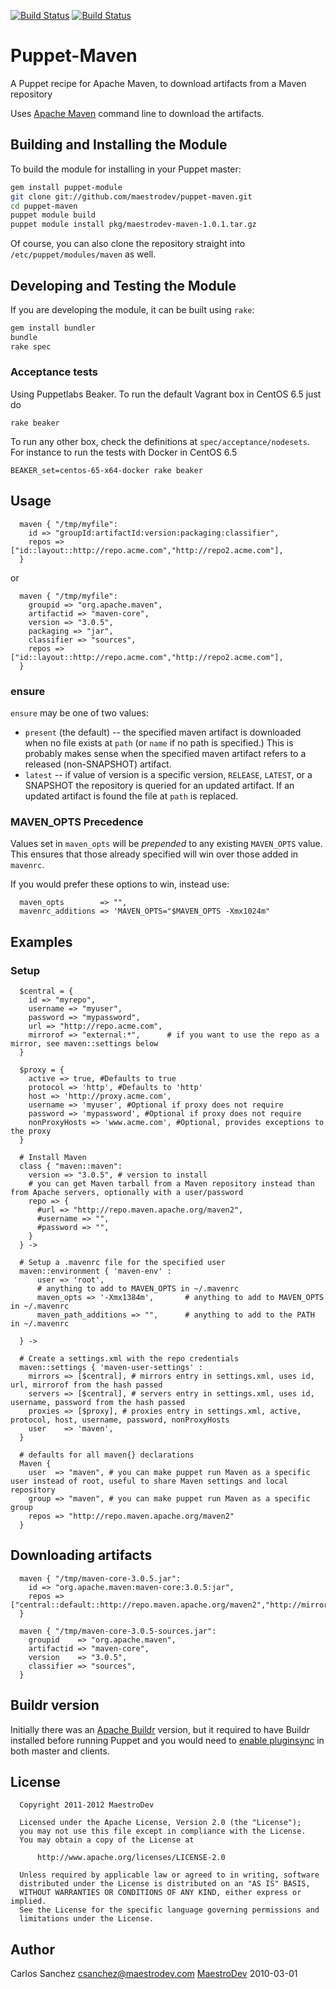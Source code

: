 [![Build Status](https://maestro.maestrodev.com/api/v1/projects/9/compositions/60/badge/icon)](https://maestro.maestrodev.com/projects/9/compositions/60)
[![Build Status](https://travis-ci.org/maestrodev/puppet-maven.svg?branch=master)](https://travis-ci.org/maestrodev/puppet-maven)

Puppet-Maven
============

A Puppet recipe for Apache Maven, to download artifacts from a Maven repository

Uses [Apache Maven](http://maven.apache.org) command line to download the artifacts.

Building and Installing the Module
----------------------------------

To build the module for installing in your Puppet master:

```sh
gem install puppet-module
git clone git://github.com/maestrodev/puppet-maven.git
cd puppet-maven
puppet module build
puppet module install pkg/maestrodev-maven-1.0.1.tar.gz
```

Of course, you can also clone the repository straight into `/etc/puppet/modules/maven` as well.

Developing and Testing the Module
---------------------------------

If you are developing the module, it can be built using `rake`:

```sh
gem install bundler
bundle
rake spec
```

### Acceptance tests

Using Puppetlabs Beaker. To run the default Vagrant box in CentOS 6.5 just do

```
rake beaker
```

To run any other box, check the definitions at `spec/acceptance/nodesets`. For instance to run the tests with Docker in CentOS 6.5

```
BEAKER_set=centos-65-x64-docker rake beaker
```


Usage
-----

```puppet
  maven { "/tmp/myfile":
    id => "groupId:artifactId:version:packaging:classifier",
    repos => ["id::layout::http://repo.acme.com","http://repo2.acme.com"],
  }
```

or

```puppet
  maven { "/tmp/myfile":
    groupid => "org.apache.maven",
    artifactid => "maven-core",
    version => "3.0.5",
    packaging => "jar",
    classifier => "sources",
    repos => ["id::layout::http://repo.acme.com","http://repo2.acme.com"],
  }
```

### ensure

`ensure` may be one of two values:
* `present` (the default) -- the specified maven artifact is downloaded when no file exists
   at `path` (or `name` if no path is specified.)  This is probably makes
   sense when the specified maven artifact refers to a released (non-SNAPSHOT)
   artifact.
*  `latest` -- if value of version is a specific version, `RELEASE`, `LATEST`, or a SNAPSHOT the repository
   is queried for an updated artifact.  If an updated artifact is found the file
   at `path` is replaced.

### MAVEN_OPTS Precedence

Values set in `maven_opts` will be _prepended_ to any existing
`MAVEN_OPTS` value. This ensures that those already specified will win over
those added in `mavenrc`.

If you would prefer these options to win, instead use:

```puppet
  maven_opts        => "",
  mavenrc_additions => 'MAVEN_OPTS="$MAVEN_OPTS -Xmx1024m"
```

Examples
--------

### Setup

```puppet
  $central = {
    id => "myrepo",
    username => "myuser",
    password => "mypassword",
    url => "http://repo.acme.com",
    mirrorof => "external:*",      # if you want to use the repo as a mirror, see maven::settings below
  }
  
  $proxy = {
    active => true, #Defaults to true
    protocol => 'http', #Defaults to 'http'
    host => 'http://proxy.acme.com',
    username => 'myuser', #Optional if proxy does not require
    password => 'mypassword', #Optional if proxy does not require
    nonProxyHosts => 'www.acme.com', #Optional, provides exceptions to the proxy
  }

  # Install Maven
  class { "maven::maven":
    version => "3.0.5", # version to install
    # you can get Maven tarball from a Maven repository instead than from Apache servers, optionally with a user/password
    repo => {
      #url => "http://repo.maven.apache.org/maven2",
      #username => "",
      #password => "",
    }
  } ->

  # Setup a .mavenrc file for the specified user
  maven::environment { 'maven-env' : 
      user => 'root',
      # anything to add to MAVEN_OPTS in ~/.mavenrc
      maven_opts => '-Xmx1384m',       # anything to add to MAVEN_OPTS in ~/.mavenrc
      maven_path_additions => "",      # anything to add to the PATH in ~/.mavenrc

  } ->

  # Create a settings.xml with the repo credentials
  maven::settings { 'maven-user-settings' :
    mirrors => [$central], # mirrors entry in settings.xml, uses id, url, mirrorof from the hash passed
    servers => [$central], # servers entry in settings.xml, uses id, username, password from the hash passed
    proxies => [$proxy], # proxies entry in settings.xml, active, protocol, host, username, password, nonProxyHosts
    user    => 'maven',
  }

  # defaults for all maven{} declarations
  Maven {
    user  => "maven", # you can make puppet run Maven as a specific user instead of root, useful to share Maven settings and local repository
    group => "maven", # you can make puppet run Maven as a specific group
    repos => "http://repo.maven.apache.org/maven2"
  }
```

Downloading artifacts
---------------------

```puppet
  maven { "/tmp/maven-core-3.0.5.jar":
    id => "org.apache.maven:maven-core:3.0.5:jar",
    repos => ["central::default::http://repo.maven.apache.org/maven2","http://mirrors.ibiblio.org/pub/mirrors/maven2"],
  }

  maven { "/tmp/maven-core-3.0.5-sources.jar":
    groupid    => "org.apache.maven",
    artifactid => "maven-core",
    version    => "3.0.5",
    classifier => "sources",
  }
```

Buildr version
--------------

Initially there was an [Apache Buildr](http://buildr.apache.org) version, but it required to have Buildr installed before running Puppet and you would need to [enable pluginsync](http://docs.puppetlabs.com/guides/plugins_in_modules.html#enabling-pluginsync)
in both master and clients.

License
-------
```
  Copyright 2011-2012 MaestroDev

  Licensed under the Apache License, Version 2.0 (the "License");
  you may not use this file except in compliance with the License.
  You may obtain a copy of the License at

      http://www.apache.org/licenses/LICENSE-2.0

  Unless required by applicable law or agreed to in writing, software
  distributed under the License is distributed on an "AS IS" BASIS,
  WITHOUT WARRANTIES OR CONDITIONS OF ANY KIND, either express or implied.
  See the License for the specific language governing permissions and
  limitations under the License.
```

Author
------

Carlos Sanchez <csanchez@maestrodev.com>
[MaestroDev](http://www.maestrodev.com)
2010-03-01

